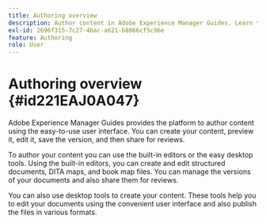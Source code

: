 ```yaml
---
title: Authoring overview
description: Author content in Adobe Experience Manager Guides. Learn to create, preview, edit, save the version of your document, and share for reviews.
exl-id: 2696f315-7c27-4bac-a621-b8066cf5c96e
feature: Authoring
role: User
---
```

# Authoring overview {#id221EAJ0A047}

Adobe Experience Manager Guides provides the platform to author content using the easy-to-use user interface. You can create your content, preview it, edit it, save the version, and then share for reviews.

To author your content you can use the built-in editors or the easy desktop tools. Using the built-in editors, you can create and edit structured documents, DITA maps, and book map files. You can manage the versions of your documents and also share them for reviews.

You can also use desktop tools to create your content. These tools help you to edit your documents using the convenient user interface and also publish the files in various formats.

